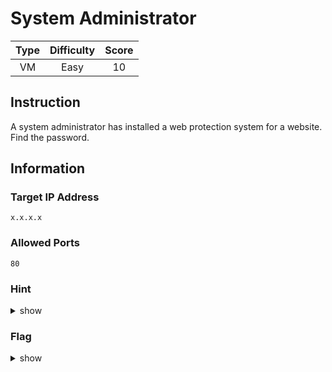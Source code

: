 # System Administrator

| Type | Difficulty | Score |
| :--: | :--------: | :---: |
|  VM  |    Easy    |  10   |

## Instruction

A system administrator has installed a web protection system for a website. Find the password.

## Information

### Target IP Address

`x.x.x.x`

### Allowed Ports

`80`

### Hint

<details>
<summary>show</summary>
Administrator has some experience using javascript protector then got hacked.
</details>

### Flag

<details>
<summary>show</summary>
re{xxxxxxxxxx}
</details>
